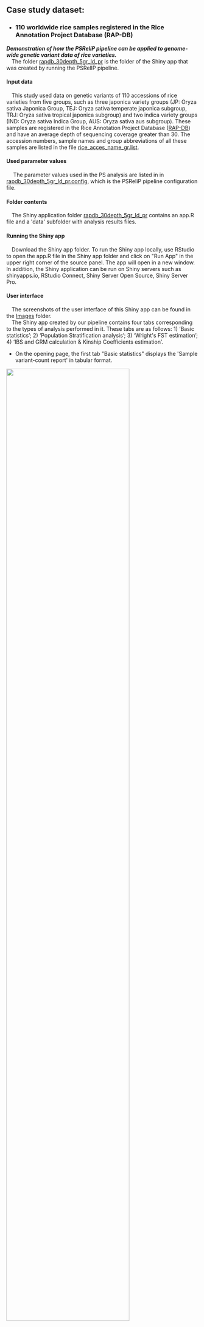 ## Case study dataset:
- ### 110 worldwide rice samples registered in the Rice Annotation Project Database (RAP-DB)
***Demonstration of how the PSReliP pipeline can be applied to genome-wide genetic variant data of rice varieties.***<br>
  The folder [rapdb_30depth_5gr_ld_pr](./rapdb_30depth_5gr_ld_pr) is the folder of the Shiny app that was created by running the PSRelIP pipeline.
#### Input data
  This study used data on genetic variants of 110 accessions of rice varieties from five groups, such as three japonica variety groups (JP: Oryza sativa Japonica Group, TEJ: Oryza sativa temperate japonica subgroup, TRJ: Oryza sativa tropical japonica subgroup) and two indica variety groups (IND: Oryza sativa Indica Group, AUS: Oryza sativa aus subgroup). These samples are registered in the Rice Annotation Project Database ([RAP-DB](https://rapdb.dna.affrc.go.jp)) and have an average depth of sequencing coverage greater than 30. The accession numbers, sample names and group abbreviations of all these samples are listed in the file [rice_acces_name_gr.list](./rice_acces_name_gr.list).
#### Used parameter values
   The parameter values used in the PS analysis are listed in in [rapdb_30depth_5gr_ld_pr.config](./rapdb_30depth_5gr_ld_pr.config), which is the PSReliP pipeline configuration file.
#### Folder contents
  The Shiny application folder [rapdb_30depth_5gr_ld_pr](./rapdb_30depth_5gr_ld_pr) contains an app.R file and a 'data' subfolder with analysis results files.
#### Running the Shiny app
  Download the Shiny app folder. To run the Shiny app locally, use RStudio to open the app.R file in the Shiny app folder and click on "Run App" in the upper right corner of the source panel. The app will open in a new window. In addition, the Shiny application can be run on Shiny servers such as shinyapps.io, RStudio Connect, Shiny Server Open Source, Shiny Server Pro.
#### User interface
  The screenshots of the user interface of this Shiny app can be found in the [Images](../Images/case_study_UI_screenshots) folder.<br>
  The Shiny app created by our pipeline contains four tabs corresponding to the types of analysis performed in it. These tabs are as follows: 1) ‘Basic statistics’; 2) ‘Population Stratification analysis’; 3) ‘Wright's FST estimation’; 4) ‘IBS and GRM calculation & Kinship Coefficients estimation’.<br>
* On the opening page, the first tab "Basic statistics" displays the 'Sample variant-count report' in tabular format. <br>
<img src="../Images/case_study_UI_screenshots/basic_statistics_tab_svc_table.png" width=80% height=80%>

* By selecting "Chart" from the radio button labeled "Views", users can display this report as a stacked bar chart.<br>
<img src="../Images/case_study_UI_screenshots/basic_statistics_tab_svc_chart.png" width=80% height=80%>

* Also on this tab, users can display other reports, such as the 'Sample-based missing data report', 'Method-of-moments F coefficient estimates', and 'GCTA inbreeding coefficient report', by selecting the corresponding values from the radio button labeled 'Reports'. <br>

<img src="../Images/case_study_UI_screenshots/basic_statistics_tab_smd_chart.png" width=80% height=80%>

<img src="../Images/case_study_UI_screenshots/basic_statistics_tab_fce_chart.png" width=80% height=80%>

<img src="../Images/case_study_UI_screenshots/basic_statistics_tab_icr_chart.png" width=80% height=80%>

* On the 'Population Stratification analysis' tab, users can display the results of population stratification analysis in the form of 'PCA', 'Normalized PCs' and 'MDS' charts by selecting the corresponding values from the radio button labeled 'Methods'.

<img src="../Images/case_study_UI_screenshots/psa_tab_pca_chart.png" width=80% height=80%>

<img src="../Images/case_study_UI_screenshots/psa_tab_nor_pca_chart.png" width=80% height=80%>

<img src="../Images/case_study_UI_screenshots/psa_tab_mds_chart.png" width=80% height=80%>

* The 'Wright's FST estimation' tab allows users to display Manhattan plots for the results of Wright's fixation index (FST) analysis for each variant between pairs of selected subpopulations. These plots display genetic variants with per-variant FST values against their genomic position. We plot chromosomes/contigs one at a time or the entire genome region only if the number of variants they contain is greater than or equal to 100 and less than or equal to 100,000. Users can switch these views by changing the corresponding value in the "Chromosome/Contig number/name:" drop-down list. In our pipeline, we run the PLINK --fst command with the 'report-variants' modifier, which calculates FST estimates for each variation, and then output these results to Manhattan plots only if the number of groups/clusters is less than or equal to 5 (to control output size).

<img src="../Images/case_study_UI_screenshots/fst_tab_pfi_chart.png" width=80% height=80%>

* On the 'IBS and GRM calculation & Kinship Coefficients estimation' tab, users can display heatmaps of IBS distances, genetic relationships, and KING-robust kinship coefficients across all individuals (samples) by selecting the corresponding values from the radio button labeled 'Methods'. The 'Group/Cluster number' radio button allows users to select the sort order of the samples for the heatmap, which can be the same as in the matrix obtained by the corresponding PLINK command (‘PLINK Sample ID’), or can be remade according to the groups/clusters to which the samples are assigned.

<img src="../Images/case_study_UI_screenshots/rel_tab_ibs_chart.png" width=80% height=80%>

<img src="../Images/case_study_UI_screenshots/rel_tab_grm_chart.png" width=80% height=80%>

<img src="../Images/case_study_UI_screenshots/rel_tab_kinship_chart.png" width=80% height=80%>
